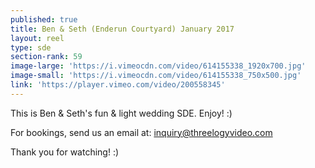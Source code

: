 ```yaml
---
published: true
title: Ben & Seth (Enderun Courtyard) January 2017
layout: reel
type: sde
section-rank: 59
image-large: 'https://i.vimeocdn.com/video/614155338_1920x700.jpg'
image-small: 'https://i.vimeocdn.com/video/614155338_750x500.jpg'
link: 'https://player.vimeo.com/video/200558345'
---
```

This is Ben & Seth's fun & light wedding SDE. Enjoy! :)

For bookings, send us an email at: inquiry@threelogyvideo.com

Thank you for watching! :)
